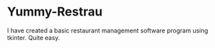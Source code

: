 # Yummy-Restrau
I have created a basic restaurant management software program using tkinter. Quite easy.

